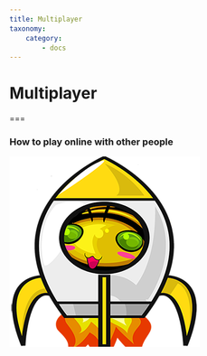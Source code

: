```yaml
---
title: Multiplayer
taxonomy:
    category:
        - docs
---
```


# Multiplayer

===

### How to play online with other people

![Logo](../images/MedLaunch_sm.png)